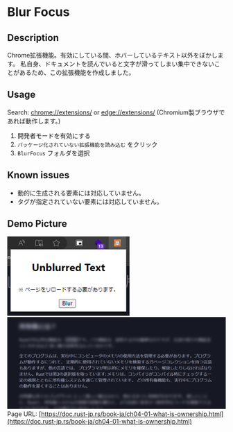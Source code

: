 # Blur Focus

## Description
Chrome拡張機能。有効にしている間、ホバーしているテキスト以外をぼかします。
私自身、ドキュメントを読んでいると文字が滑ってしまい集中できないことがあるため、この拡張機能を作成しました。

## Usage
Search: [chrome://extensions/](chrome://extensions/) or [edge://extensions/](edge://extensions/) (Chromium製ブラウザであれば動作します。)
1. 開発者モードを有効にする
2. `パッケージ化されていない拡張機能を読み込む` をクリック
3. `BlurFocus` フォルダを選択

## Known issues
- 動的に生成される要素には対応していません。
- タグが指定されていない要素には対応していません。

## Demo Picture
![img.png](readme/img.png)
![img_1.png](readme/img_1.png)
Page URL: [https://doc.rust-jp.rs/book-ja/ch04-01-what-is-ownership.html](https://doc.rust-jp.rs/book-ja/ch04-01-what-is-ownership.html)
